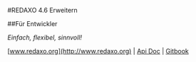 #REDAXO 4.6 Erweitern

##Für Entwickler

*Einfach, flexibel, sinnvoll!*

[www.redaxo.org](http://www.redaxo.org) | [Api Doc](http://www.redaxo.org/docs/) | [Gitbook](http://doku.redaxo.sioweb.de/4.6/advanced/)
